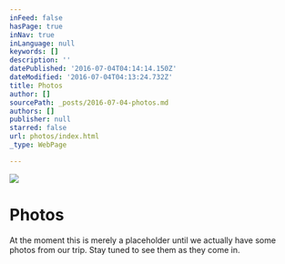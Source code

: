 ```yaml
---
inFeed: false
hasPage: true
inNav: true
inLanguage: null
keywords: []
description: ''
datePublished: '2016-07-04T04:14:14.150Z'
dateModified: '2016-07-04T04:13:24.732Z'
title: Photos
author: []
sourcePath: _posts/2016-07-04-photos.md
authors: []
publisher: null
starred: false
url: photos/index.html
_type: WebPage

---
```

![](https://the-grid-user-content.s3-us-west-2.amazonaws.com/93289f6b-7590-40b3-b3c2-329c476d885e.jpg)

# Photos

At the moment this is merely a placeholder until we actually have some photos from our trip. Stay tuned to see them as they come in.
